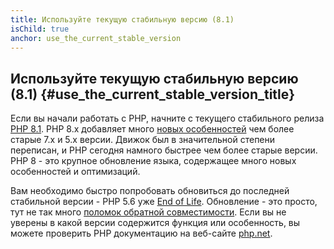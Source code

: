 ```yaml
---
title: Используйте текущую стабильную версию (8.1)
isChild: true
anchor: use_the_current_stable_version
---
```


## Используйте текущую стабильную версию (8.1) {#use_the_current_stable_version_title}

Если вы начали работать с PHP, начните с текущего стабильного релиза [PHP 8.1][php-release]. PHP 8.x добавляет много
[новых особенностей](#language_highlights) чем более старые 7.x и 5.x версии. Движок был в значительной степени переписан,
и PHP сегодня намного быстрее чем более старые версии. PHP 8 - это крупное обновление языка, содержащее много новых
особенностей и оптимизаций.

Вам необходимо быстро попробовать обновиться до последней стабильной версии - PHP 5.6 уже
[End of Life](http://php.net/supported-versions.php). Обновление - это просто, тут не так много
[поломок обратной совместимости][php-bc]. Если вы не уверены в какой версии содержится функция или особенность, вы
можете проверить PHP документацию на веб-сайте [php.net][php-docs].

[php-release]: http://php.net/downloads.php
[php-docs]: http://php.net/manual/
[php-bc]: http://php.net/manual/migration81.incompatible.php
